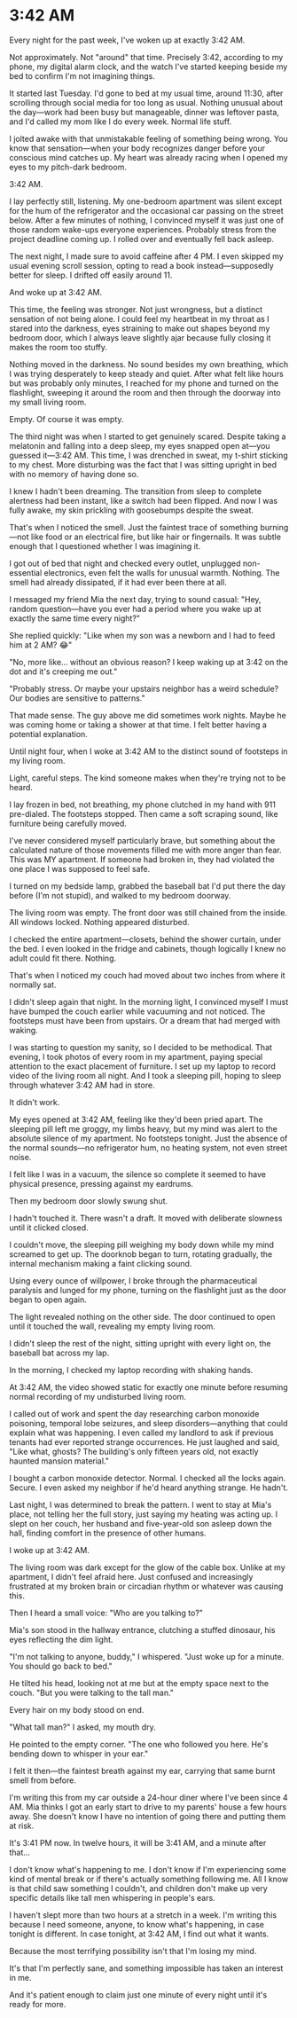 # 3:42 AM
Every night for the past week, I've woken up at exactly 3:42 AM.

Not approximately. Not "around" that time. Precisely 3:42, according to my phone, my digital alarm clock, and the watch I've started keeping beside my bed to confirm I'm not imagining things.

It started last Tuesday. I'd gone to bed at my usual time, around 11:30, after scrolling through social media for too long as usual. Nothing unusual about the day—work had been busy but manageable, dinner was leftover pasta, and I'd called my mom like I do every week. Normal life stuff.

I jolted awake with that unmistakable feeling of something being wrong. You know that sensation—when your body recognizes danger before your conscious mind catches up. My heart was already racing when I opened my eyes to my pitch-dark bedroom.

3:42 AM.

I lay perfectly still, listening. My one-bedroom apartment was silent except for the hum of the refrigerator and the occasional car passing on the street below. After a few minutes of nothing, I convinced myself it was just one of those random wake-ups everyone experiences. Probably stress from the project deadline coming up. I rolled over and eventually fell back asleep.

The next night, I made sure to avoid caffeine after 4 PM. I even skipped my usual evening scroll session, opting to read a book instead—supposedly better for sleep. I drifted off easily around 11.

And woke up at 3:42 AM.

This time, the feeling was stronger. Not just wrongness, but a distinct sensation of not being alone. I could feel my heartbeat in my throat as I stared into the darkness, eyes straining to make out shapes beyond my bedroom door, which I always leave slightly ajar because fully closing it makes the room too stuffy.

Nothing moved in the darkness. No sound besides my own breathing, which I was trying desperately to keep steady and quiet. After what felt like hours but was probably only minutes, I reached for my phone and turned on the flashlight, sweeping it around the room and then through the doorway into my small living room.

Empty. Of course it was empty.

The third night was when I started to get genuinely scared. Despite taking a melatonin and falling into a deep sleep, my eyes snapped open at—you guessed it—3:42 AM. This time, I was drenched in sweat, my t-shirt sticking to my chest. More disturbing was the fact that I was sitting upright in bed with no memory of having done so.

I knew I hadn't been dreaming. The transition from sleep to complete alertness had been instant, like a switch had been flipped. And now I was fully awake, my skin prickling with goosebumps despite the sweat.

That's when I noticed the smell. Just the faintest trace of something burning—not like food or an electrical fire, but like hair or fingernails. It was subtle enough that I questioned whether I was imagining it.

I got out of bed that night and checked every outlet, unplugged non-essential electronics, even felt the walls for unusual warmth. Nothing. The smell had already dissipated, if it had ever been there at all.

I messaged my friend Mia the next day, trying to sound casual: "Hey, random question—have you ever had a period where you wake up at exactly the same time every night?"

She replied quickly: "Like when my son was a newborn and I had to feed him at 2 AM? 😂"

"No, more like... without an obvious reason? I keep waking up at 3:42 on the dot and it's creeping me out."

"Probably stress. Or maybe your upstairs neighbor has a weird schedule? Our bodies are sensitive to patterns."

That made sense. The guy above me did sometimes work nights. Maybe he was coming home or taking a shower at that time. I felt better having a potential explanation.

Until night four, when I woke at 3:42 AM to the distinct sound of footsteps in my living room.

Light, careful steps. The kind someone makes when they're trying not to be heard.

I lay frozen in bed, not breathing, my phone clutched in my hand with 911 pre-dialed. The footsteps stopped. Then came a soft scraping sound, like furniture being carefully moved.

I've never considered myself particularly brave, but something about the calculated nature of those movements filled me with more anger than fear. This was MY apartment. If someone had broken in, they had violated the one place I was supposed to feel safe.

I turned on my bedside lamp, grabbed the baseball bat I'd put there the day before (I'm not stupid), and walked to my bedroom doorway.

The living room was empty. The front door was still chained from the inside. All windows locked. Nothing appeared disturbed.

I checked the entire apartment—closets, behind the shower curtain, under the bed. I even looked in the fridge and cabinets, though logically I knew no adult could fit there. Nothing.

That's when I noticed my couch had moved about two inches from where it normally sat.

I didn't sleep again that night. In the morning light, I convinced myself I must have bumped the couch earlier while vacuuming and not noticed. The footsteps must have been from upstairs. Or a dream that had merged with waking.

I was starting to question my sanity, so I decided to be methodical. That evening, I took photos of every room in my apartment, paying special attention to the exact placement of furniture. I set up my laptop to record video of the living room all night. And I took a sleeping pill, hoping to sleep through whatever 3:42 AM had in store.

It didn't work.

My eyes opened at 3:42 AM, feeling like they'd been pried apart. The sleeping pill left me groggy, my limbs heavy, but my mind was alert to the absolute silence of my apartment. No footsteps tonight. Just the absence of the normal sounds—no refrigerator hum, no heating system, not even street noise.

I felt like I was in a vacuum, the silence so complete it seemed to have physical presence, pressing against my eardrums.

Then my bedroom door slowly swung shut.

I hadn't touched it. There wasn't a draft. It moved with deliberate slowness until it clicked closed.

I couldn't move, the sleeping pill weighing my body down while my mind screamed to get up. The doorknob began to turn, rotating gradually, the internal mechanism making a faint clicking sound.

Using every ounce of willpower, I broke through the pharmaceutical paralysis and lunged for my phone, turning on the flashlight just as the door began to open again.

The light revealed nothing on the other side. The door continued to open until it touched the wall, revealing my empty living room.

I didn't sleep the rest of the night, sitting upright with every light on, the baseball bat across my lap.

In the morning, I checked my laptop recording with shaking hands.

At 3:42 AM, the video showed static for exactly one minute before resuming normal recording of my undisturbed living room.

I called out of work and spent the day researching carbon monoxide poisoning, temporal lobe seizures, and sleep disorders—anything that could explain what was happening. I even called my landlord to ask if previous tenants had ever reported strange occurrences. He just laughed and said, "Like what, ghosts? The building's only fifteen years old, not exactly haunted mansion material."

I bought a carbon monoxide detector. Normal. I checked all the locks again. Secure. I even asked my neighbor if he'd heard anything strange. He hadn't.

Last night, I was determined to break the pattern. I went to stay at Mia's place, not telling her the full story, just saying my heating was acting up. I slept on her couch, her husband and five-year-old son asleep down the hall, finding comfort in the presence of other humans.

I woke up at 3:42 AM.

The living room was dark except for the glow of the cable box. Unlike at my apartment, I didn't feel afraid here. Just confused and increasingly frustrated at my broken brain or circadian rhythm or whatever was causing this.

Then I heard a small voice: "Who are you talking to?"

Mia's son stood in the hallway entrance, clutching a stuffed dinosaur, his eyes reflecting the dim light.

"I'm not talking to anyone, buddy," I whispered. "Just woke up for a minute. You should go back to bed."

He tilted his head, looking not at me but at the empty space next to the couch. "But you were talking to the tall man."

Every hair on my body stood on end.

"What tall man?" I asked, my mouth dry.

He pointed to the empty corner. "The one who followed you here. He's bending down to whisper in your ear."

I felt it then—the faintest breath against my ear, carrying that same burnt smell from before.

I'm writing this from my car outside a 24-hour diner where I've been since 4 AM. Mia thinks I got an early start to drive to my parents' house a few hours away. She doesn't know I have no intention of going there and putting them at risk.

It's 3:41 PM now. In twelve hours, it will be 3:41 AM, and a minute after that...

I don't know what's happening to me. I don't know if I'm experiencing some kind of mental break or if there's actually something following me. All I know is that child saw something I couldn't, and children don't make up very specific details like tall men whispering in people's ears.

I haven't slept more than two hours at a stretch in a week. I'm writing this because I need someone, anyone, to know what's happening, in case tonight is different. In case tonight, at 3:42 AM, I find out what it wants.

Because the most terrifying possibility isn't that I'm losing my mind.

It's that I'm perfectly sane, and something impossible has taken an interest in me.

And it's patient enough to claim just one minute of every night until it's ready for more.